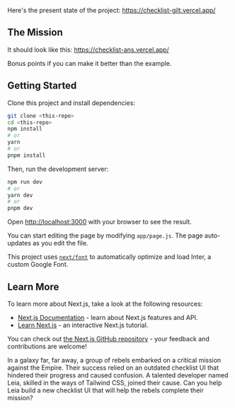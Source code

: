 Here's the present state of the project: https://checklist-gilt.vercel.app/

## The Mission

It should look like this:  https://checklist-ans.vercel.app/

Bonus points if you can make it better than the example.

## Getting Started

Clone this project and install dependencies:

```bash
git clone <this-repo>
cd <this-repo>
npm install
# or
yarn
# or
pnpm install
```


Then, run the development server:

```bash
npm run dev
# or
yarn dev
# or
pnpm dev
```

Open [http://localhost:3000](http://localhost:3000) with your browser to see the result.

You can start editing the page by modifying `app/page.js`. The page auto-updates as you edit the file.

This project uses [`next/font`](https://nextjs.org/docs/basic-features/font-optimization) to automatically optimize and load Inter, a custom Google Font.

## Learn More

To learn more about Next.js, take a look at the following resources:

- [Next.js Documentation](https://nextjs.org/docs) - learn about Next.js features and API.
- [Learn Next.js](https://nextjs.org/learn) - an interactive Next.js tutorial.

You can check out [the Next.js GitHub repository](https://github.com/vercel/next.js/) - your feedback and contributions are welcome!



In a galaxy far, far away, a group of rebels embarked on a critical mission against the Empire.
Their success relied on an outdated checklist UI that hindered their progress and caused confusion.
A talented developer named Leia, skilled in the ways of Tailwind CSS, joined their cause.
Can you help Leia build a new checklist UI that will help the rebels complete their mission?